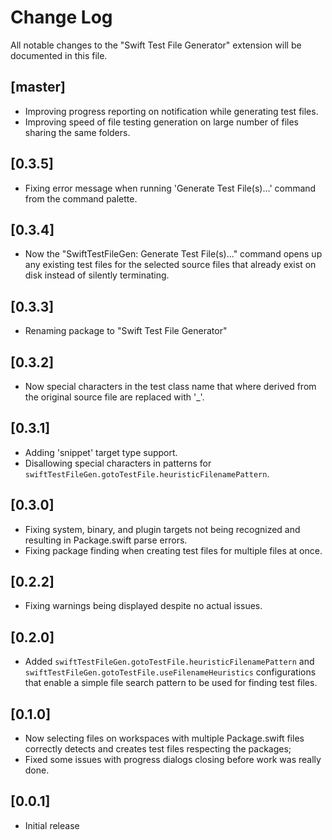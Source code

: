 # Change Log

All notable changes to the "Swift Test File Generator" extension will be documented in this file.

## [master]

- Improving progress reporting on notification while generating test files.
- Improving speed of file testing generation on large number of files sharing the same folders.

## [0.3.5]

- Fixing error message when running 'Generate Test File(s)...' command from the command palette.

## [0.3.4]

- Now the "SwiftTestFileGen: Generate Test File(s)..." command opens up any existing test files for the selected source files that already exist on disk instead of silently terminating.

## [0.3.3]

- Renaming package to "Swift Test File Generator"

## [0.3.2]

- Now special characters in the test class name that where derived from the original source file are replaced with '_'.

## [0.3.1]

- Adding 'snippet' target type support.
- Disallowing special characters in patterns for `swiftTestFileGen.gotoTestFile.heuristicFilenamePattern`.

## [0.3.0]

- Fixing system, binary, and plugin targets not being recognized and resulting in Package.swift parse errors.
- Fixing package finding when creating test files for multiple files at once.

## [0.2.2]

- Fixing warnings being displayed despite no actual issues.

## [0.2.0]

- Added `swiftTestFileGen.gotoTestFile.heuristicFilenamePattern` and `swiftTestFileGen.gotoTestFile.useFilenameHeuristics` configurations that enable a simple file search pattern to be used for finding test files.

## [0.1.0]

- Now selecting files on workspaces with multiple Package.swift files correctly detects and creates test files respecting the packages;
- Fixed some issues with progress dialogs closing before work was really done.

## [0.0.1]

- Initial release
